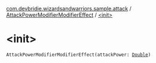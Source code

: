 [com.devbridie.wizardsandwarriors.sample.attack](../index.md) / [AttackPowerModifierModifierEffect](index.md) / [&lt;init&gt;](.)

# &lt;init&gt;

`AttackPowerModifierModifierEffect(attackPower: `[`Double`](https://kotlinlang.org/api/latest/jvm/stdlib/kotlin/-double/index.html)`)`